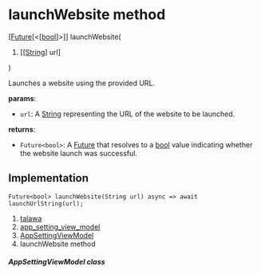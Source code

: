 
<div>

# launchWebsite method

</div>


[[Future](https://api.flutter.dev/flutter/dart-core/Future-class.html)[\<[[bool](https://api.flutter.dev/flutter/dart-core/bool-class.html)]\>]]
launchWebsite(

1.  [[[String](https://api.flutter.dev/flutter/dart-core/String-class.md)]
    url]

)



Launches a website using the provided URL.

**params**:

-   `url`: A
    [String](https://api.flutter.dev/flutter/dart-core/String-class.html)
    representing the URL of the website to be launched.

**returns**:

-   `Future<bool>`: A
    [Future](https://api.flutter.dev/flutter/dart-core/Future-class.html)
    that resolves to a
    [bool](https://api.flutter.dev/flutter/dart-core/bool-class.html)
    value indicating whether the website launch was successful.



## Implementation

``` language-dart
Future<bool> launchWebsite(String url) async => await launchUrlString(url);
```







1.  [talawa](../../index.md)
2.  [app_setting_view_model](../../view_model_after_auth_view_models_settings_view_models_app_setting_view_model/)
3.  [AppSettingViewModel](../../view_model_after_auth_view_models_settings_view_models_app_setting_view_model/AppSettingViewModel-class.md)
4.  launchWebsite method

##### AppSettingViewModel class







